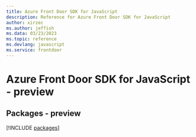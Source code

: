```yaml
---
title: Azure Front Door SDK for JavaScript
description: Reference for Azure Front Door SDK for JavaScript
author: xirzec
ms.author: jeffish
ms.data: 03/23/2023
ms.topic: reference
ms.devlang: javascript
ms.service: frontdoor
---
```

# Azure Front Door SDK for JavaScript - preview
## Packages - preview
[!INCLUDE [packages](front-door-index.md)]
